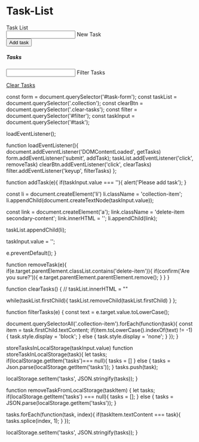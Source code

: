 # Task-List
<!DOCTYPE html>
<html lang="en">
<head>
  <meta charset="UTF-8">
  <meta http-equiv="X-UA-Compatible" content="IE=edge">
  <meta name="viewport" content="width=device-width, initial-scale=1.0">
  <link rel="stylesheet" href="https://cdnjs.cloudflare.com/ajax/libs/materialize/1.0.0/css/materialize.min.css">
  <link rel="stylesheet" href="https://cdn.jsdelivr.net/npm/@fortawesome/fontawesome-free@6.1.1/css/fontawesome.min.css" integrity="sha384-zIaWifL2YFF1qaDiAo0JFgsmasocJ/rqu7LKYH8CoBEXqGbb9eO+Xi3s6fQhgFWM" crossorigin="anonymous">
  <title>Task List</title>
</head>
<body>
<div class="container">
  <div class="row">
    <div class="col s12">
      <div id="main" class="card">
        <div class="card-content">
          <span class="class-title">Task List</span>
          <div class="row">
            <form id="task-form">
              <div class="input-field col s12">
                <input type="text" name="task" id="task">
                <label for="task">New Task</label>
                </div>
                <input type="submit" value="Add task" class="btn">
            </form>
          </div>
        </div>
        <div class="card-action">
          <h5 id="task-title">Tasks</h5>
          <div class="input-field col s12">
            <input type="text" name="filter" id="filter">
            <label for="filter">Filter Tasks</label>
            </div>
            <ul class="collection"></ul>
            <a href="#" class="clear-tasks btn black">Clear Tasks</a>
        </div>
      </div>
    </div>
  </div>
</div>
  <script src="https://code.jquery.com/jquery-3.6.0.js" integrity="sha256-H+K7U5CnXl1h5ywQfKtSj8PCmoN9aaq30gDh27Xc0jk=" crossorigin="anonymous"></script>
  <script src="https://cdnjs.cloudflare.com/ajax/libs/materialize/1.0.0/js/materialize.min.js"></script>
  <script src="app.js"></script> 
</body>
</html>



const form = document.querySelector('#task-form');
const taskList = document.querySelector('.collection');
const clearBtn = document.querySelector('.clear-tasks');
const filter = document.querySelector('#filter');
const taskInput = document.querySelector('#task');

loadEventListener();

function loadEventListener(){
  document.addEvenntListener('DOMContentLoaded', getTasks)
form.addEventListener('submit', addTask);
taskList.addEventListener('click', removeTask)
clearBtn.addEventListener('click', clearTasks)
filter.addEventListener('keyup', filterTasks)
};


function addTask(e){
if(taskInput.value === ''){
alert('Please add task');
}

const li = document.createElement('li')
li.className = 'collection-item';
li.appendChild(document.createTextNode(taskInput.value));

const link = document.createElement('a');
link.className = 'delete-item secondary-content';
link.innerHTML = '<i class="fa fa-trash"></i>';
li.appendChild(link);

taskList.appendChild(li);

taskInput.value = '';

  e.preventDefault();
}

function removeTask(e){
  if(e.target.parentElement.classList.contains('delete-item')){
   if(confirm('Are you sure?')){
    e.target.parentElement.parentElement.remove();
  } 
  }
}

function clearTasks() {
  // taskList.innerHTML = ""

  while(taskList.firstChild){
    taskList.removeChild(taskList.firstChild)
  }
};

function filterTasks(e) {
  const text = e.target.value.toLowerCase();

  document.querySelectorAll('.collection-item').forEach(function(task){
    const item = task.firstChild.textContent;
    if(item.toLowerCase().indexOf(text) != -1){
      task.style.display = 'block';
    } else {
      task.style.display = 'none';
    }
  });
}

storeTasksInLocalStorage(taskInput.value)
function storeTaskInLocalStorage(task){
  let tasks;
  if(localStorage.getItem('tasks')=== null){
    tasks = []
  } else {
    tasks = Json.parse(localStorage.getItem('tasks'));
  }
  tasks.push(task);

localStorage.setItem('tasks', JSON.stringify(tasks));
}

function removeTaskFromLocalStorage(taskItem) {
  let tasks;
  if(localStorage.getItem('tasks') === null){
    tasks = [];
  } else {
    tasks = JSON.parse(localStorage.getItem('tasks'));
  }

  tasks.forEach(function(task, index){
    if(taskItem.textContent === task){
      tasks.splice(index, 1);
    }
  });

  localStorage.setItem('tasks', JSON.stringify(tasks));
}







